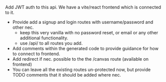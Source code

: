 Add JWT auth to this api. We have a vite/react frontend which is connected to it.
- Provide add a signup and login routes with username/password and other nec.
    - keep this very vanilla with no password reset, or email or any other additional functionality.
    - use /api/<route-slug> to all routes you add.
- Add comments within the generated code to provide guidance for how to connect to frontend.
- Add redirect if nec. possible to the the /canvas route (available on frontend)
- You can leave all the existing routes un-protected now, but provide TODO comments that it should be added where nec.